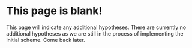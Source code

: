 # This page is blank!
This page will indicate any additional hypotheses. There are currently no additional hypotheses as we are still in the process of implementing the initial scheme. Come back later.
